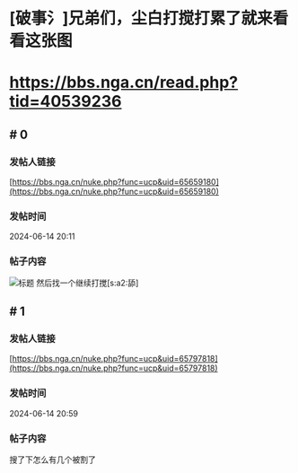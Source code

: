 # [破事氵]兄弟们，尘白打搅打累了就来看看这张图
# https://bbs.nga.cn/read.php?tid=40539236

## \# 0
### 发帖人链接
[https://bbs.nga.cn/nuke.php?func=ucp&uid=65659180](https://bbs.nga.cn/nuke.php?func=ucp&uid=65659180)
### 发帖时间
2024-06-14 20:11
### 帖子内容
![标题](https://img.nga.178.com/attachments/mon_202406/14/bwQ19i-2exbZgT3cSf0-28o.jpg)
然后找一个继续打搅[s:a2:舔]
## \# 1
### 发帖人链接
[https://bbs.nga.cn/nuke.php?func=ucp&uid=65797818](https://bbs.nga.cn/nuke.php?func=ucp&uid=65797818)
### 发帖时间
2024-06-14 20:59
### 帖子内容
搜了下怎么有几个被割了
